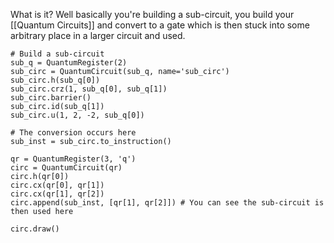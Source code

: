 What is it?  Well basically you're building a sub-circuit, you build your [[Quantum Circuits]] and convert to a gate which is then stuck into some arbitrary place in a larger circuit and used.

```
# Build a sub-circuit
sub_q = QuantumRegister(2)
sub_circ = QuantumCircuit(sub_q, name='sub_circ')
sub_circ.h(sub_q[0])
sub_circ.crz(1, sub_q[0], sub_q[1])
sub_circ.barrier()
sub_circ.id(sub_q[1])
sub_circ.u(1, 2, -2, sub_q[0])

# The conversion occurs here
sub_inst = sub_circ.to_instruction()

qr = QuantumRegister(3, 'q')
circ = QuantumCircuit(qr)
circ.h(qr[0])
circ.cx(qr[0], qr[1])
circ.cx(qr[1], qr[2])
circ.append(sub_inst, [qr[1], qr[2]]) # You can see the sub-circuit is then used here

circ.draw()
```

